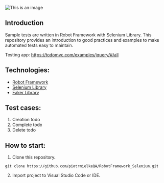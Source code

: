 ![This is an image](https://miro.medium.com/max/640/1*wnMQPTmEsIq0TiRgfX4hig.webp)

## Introduction
Sample tests are written in Robot Framework with Selenium Library. This repository provides an introduction to good practices and examples to make automated tests easy to maintain.

Testing app: https://todomvc.com/examples/jquery/#/all

## Technologies:
- [Robot Framework](https://robotframework.org/)
- [Selenium Library](https://github.com/robotframework/SeleniumLibrary/)
- [Faker Library](https://github.com/DiUS/java-faker)

## Test cases:
1. Creation todo 
2. Complete todo
3. Delete todo 

## How to start:
1. Clone this repository.

```
git clone https://github.com/piotrmielkeQA/RobotFramework_Selenium.git
```
2. Import project to Visual Studio Code or IDE.
